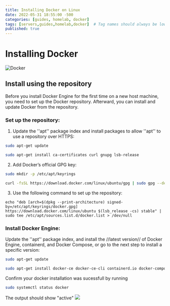 ```yaml
---
title: Installing Docker on Linux
date: 2022-05-31 18:55:00 -500
categories: [guides, homelab, docker]
tags: [servers,guides,homelab,docker]  # Tag names should always be lowercase
published: true
---
```


# Installing Docker

![Docker](https://www.docker.com/wp-content/uploads/2022/03/horizontal-logo-monochromatic-white.png)

## Install using the repository
Before you install Docker Engine for the first time on a new host machine, you need to set up the Docker repository. Afterward, you can install and update Docker from the repository.

### Set up the repository:
1. Update the ''apt'' package index and install packages to allow ''apt'' to use a repository over HTTPS:
```bash
sudo apt-get update 

sudo apt-get install ca-certificates curl gnupg lsb-release
```
2. Add Docker’s official GPG key:
```bash
sudo mkdir -p /etc/apt/keyrings

curl -fsSL https://download.docker.com/linux/ubuntu/gpg | sudo gpg --dearmor -o /etc/apt/keyrings/docker.gpg
```
3. Use the following command to set up the repository:
```
echo "deb [arch=$(dpkg --print-architecture) signed-by=/etc/apt/keyrings/docker.gpg] https://download.docker.com/linux/ubuntu $(lsb_release -cs) stable" | sudo tee /etc/apt/sources.list.d/docker.list > /dev/null
```
### Install Docker Engine:
Update the ''apt'' package index, and install the //latest version// of Docker Engine, containerd, and Docker Compose, or go to the next step to install a specific version:
```bash
sudo apt-get update

sudo apt-get install docker-ce docker-ce-cli containerd.io docker-compose-plugin
```

Confirm your docker installation was sucessfull by running 
```bash 
sudo systemctl status docker
```
The output should show "active"
![](https://www.howtogeek.com/wp-content/uploads/csit/2021/08/e1e87514.png?trim=1,1&bg-color=000&pad=1,1)
